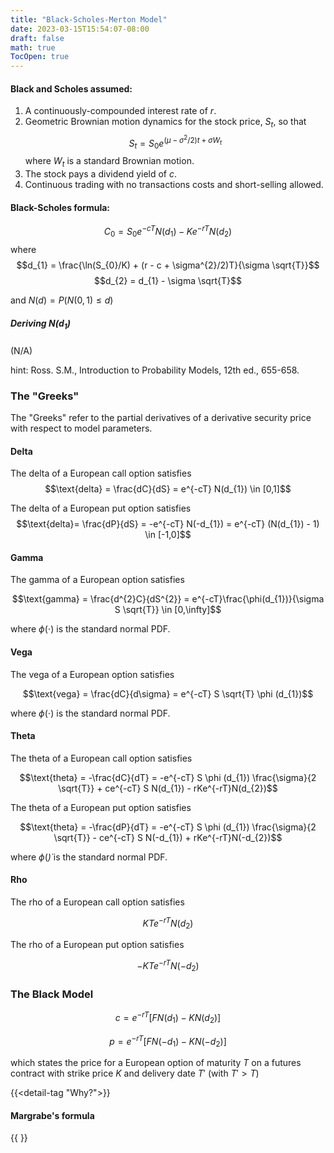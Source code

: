 ```yaml
---
title: "Black-Scholes-Merton Model"
date: 2023-03-15T15:54:07-08:00
draft: false
math: true
TocOpen: true
---
```


#### Black and Scholes assumed:
1. A continuously-compounded interest rate of $r$.
2. Geometric Brownian motion dynamics for the stock price, $S_{t}$, so that
$$S_{t} = S_{0} e^{(\mu - \sigma^{2}/2)t + \sigma W_{t}}$$
where $W_{t}$ is a standard Brownian motion.
3. The stock pays a dividend yield of $c$.
4. Continuous trading with no transactions costs and short-selling allowed.

#### Black-Scholes formula:
$$C_{0} = S_{0} e^{-cT}N(d_{1}) - K e^{-rT}N(d_{2})$$
where
$$d_{1} = \frac{\ln(S_{0}/K) + (r - c + \sigma^{2}/2)T}{\sigma \sqrt{T}}$$
$$d_{2} = d_{1} - \sigma \sqrt{T}$$

and $N(d) = P(N(0,1) \le d)$

##### Deriving $N(d_1)$

(N/A)

hint: Ross. S.M., Introduction to Probability Models, 12th ed., 655-658.

### The "Greeks"

The "Greeks" refer to the partial derivatives of a derivative security price with respect to model parameters.

#### Delta

The delta of a European call option satisfies
$$\text{delta} = \frac{dC}{dS} = e^{-cT} N(d_{1}) \in [0,1]$$

The delta of a European put option satisfies
$$\text{delta}= \frac{dP}{dS} = -e^{-cT} N(-d_{1}) = e^{-cT} (N(d_{1}) - 1) \in [-1,0]$$

#### Gamma

The gamma of a European option satisfies

$$\text{gamma} = \frac{d^{2}C}{dS^{2}} = e^{-cT}\frac{\phi(d_{1})}{\sigma S \sqrt{T}} \in [0,\infty]$$

where $\phi(\cdot)$ is the standard normal PDF.

#### Vega

The vega of a European option satisfies

$$\text{vega} = \frac{dC}{d\sigma} = e^{-cT} S \sqrt{T} \phi (d_{1})$$

where $\phi(\cdot)$ is the standard normal PDF.

#### Theta

The theta of a European call option satisfies

$$\text{theta} = -\frac{dC}{dT} = -e^{-cT} S \phi (d_{1}) \frac{\sigma}{2 \sqrt{T}} + ce^{-cT} S N(d_{1}) - rKe^{-rT}N(d_{2})$$

The theta of a European put option satisfies

$$\text{theta} = -\frac{dP}{dT} = -e^{-cT} S \phi (d_{1}) \frac{\sigma}{2 \sqrt{T}} - ce^{-cT} S N(-d_{1}) + rKe^{-rT}N(-d_{2})$$

where $\phi(\dot)$ is the standard normal PDF.

#### Rho

The rho of a European call option satisfies

$$KTe^{-rT}N(d_{2})$$

The rho of a European put option satisfies

$$-KTe^{-rT}N(-d_{2})$$

### The Black Model

$$c = e^{-rT}[FN(d_{1}) - K N(d_{2})]$$

$$p = e^{-rT}[FN(-d_{1}) - K N(-d_{2})]$$

which states the price for a European option of maturity $T$ on a futures contract with strike price $K$ and delivery date $T'$ (with $T' > T$)

{{<detail-tag "Why?">}}
#### Margrabe's formula
{{ <detail-tag>}}

